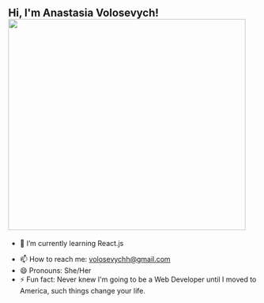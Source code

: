 <h2> Hi, I'm Anastasia Volosevych! <img src="https://giphy.com/gifs/pink-paw-awh-IzL0gtAuERKuESGN1t" width="480" height="427" frameBorder="0" class="giphy-embed"></h2> 

<!-- <iframe src="https://giphy.com/embed/IzL0gtAuERKuESGN1t" width="480" height="427" frameBorder="0" class="giphy-embed" allowFullScreen></iframe><p><a href="https://giphy.com/gifs/pink-paw-awh-IzL0gtAuERKuESGN1t">via GIPHY</a></p> -->
<!-- - 🔭 I’m currently working on ...  -->
- 🌱 I’m currently learning React.js
<!-- - 👯 I’m looking to collaborate on ... -->
<!-- - 🤔 I’m looking for help with ... -->
<!-- - 💬 Ask me about ... -->
- 📫 How to reach me: volosevychh@gmail.com
- 😄 Pronouns: She/Her
- ⚡ Fun fact: Never knew I'm going to be a Web Developer until I moved to America, such things change your life.

